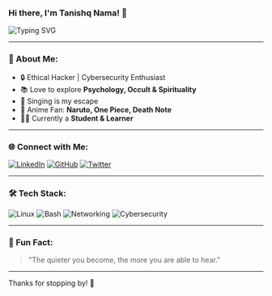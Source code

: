 ### Hi there, I'm Tanishq Nama! 👋

![Typing SVG](https://readme-typing-svg.herokuapp.com?color=%2336BCF7&lines=Cybersecurity+Enthusiast;Hacker+%7C+Learner;Anime+Lover+%7C+Book+Reader)

---

### 🔧 About Me:
- 🔒 Ethical Hacker | Cybersecurity Enthusiast  
- 📚 Love to explore **Psychology, Occult & Spirituality**
- 🎵 Singing is my escape
- 🎥 Anime Fan: **Naruto, One Piece, Death Note**
- 👨‍💻 Currently a **Student & Learner**

---

### 🌐 Connect with Me:
[![LinkedIn](https://img.shields.io/badge/-LinkedIn-blue?style=flat&logo=linkedin)](https://linkedin.com/in/tanishq-nama) 
[![GitHub](https://img.shields.io/badge/-GitHub-000?style=flat&logo=github)](https://github.com/ultrew)
[![Twitter](https://img.shields.io/badge/-Twitter-blue?style=flat&logo=twitter)](https://twitter.com/ultrew)

---

### 🛠️ Tech Stack:
![Linux](https://img.shields.io/badge/-Linux-05122A?style=flat&logo=linux)
![Bash](https://img.shields.io/badge/-Bash-05122A?style=flat&logo=gnu-bash)
![Networking](https://img.shields.io/badge/-Networking-05122A?style=flat&logo=cisco)
![Cybersecurity](https://img.shields.io/badge/-Cybersecurity-05122A?style=flat&logo=kali-linux)

---

### 🔄 Fun Fact:
> "The quieter you become, the more you are able to hear."

---

Thanks for stopping by! 🚀
